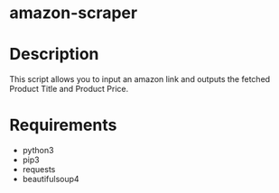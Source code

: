 # amazon-scraper

# Description

This script allows you to input an amazon link and outputs the fetched Product Title and Product Price.

# Requirements 

- python3
- pip3
- requests
- beautifulsoup4